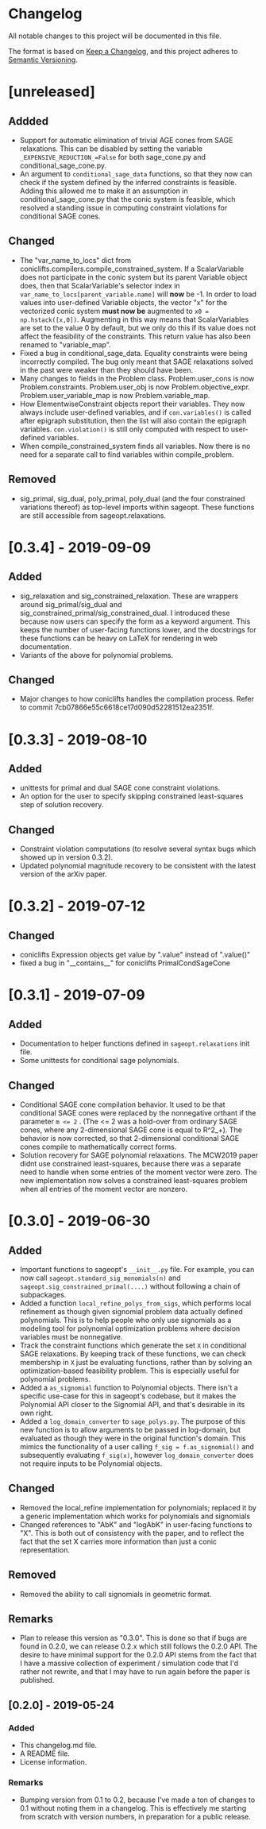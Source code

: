 # Changelog
All notable changes to this project will be documented in this file.

The format is based on [Keep a Changelog](https://keepachangelog.com/en/1.0.0/),
and this project adheres to [Semantic Versioning](https://semver.org/spec/v2.0.0.html).

# [unreleased]
## Addded
 - Support for automatic elimination of trivial AGE cones from SAGE relaxations. This can be disabled
 by setting the variable ``_EXPENSIVE_REDUCTION_=False`` for both sage_cone.py and conditional_sage_cone.py.
 - An argument to ``conditional_sage_data`` functions, so that they now can check if the system
 defined by the inferred constraints is feasible. Adding this allowed me to make it an assumption
 in conditional_sage_cone.py that the conic system is feasible, which resolved a standing issue
 in computing constraint violations for conditional SAGE cones.
## Changed
 - The "var_name_to_locs" dict from coniclifts.compilers.compile_constrained_system. If a ScalarVariable
 does not participate in the conic system but its parent Variable object does, then that ScalarVariable's
 selector index in ``var_name_to_locs[parent_variable.name]`` will **now** be -1. In order to load values
 into user-defined Variable objects, the vector "x" for the vectorized conic system **must now be** augmented
 to ``x0 = np.hstack([x,0])``. Augmenting in this way means that ScalarVariables are set to the value 0
 by default, but we only do this if its value does not affect the feasibility of the constraints.
 This return value has also been renamed to "variable_map".
 - Fixed a bug in conditional_sage_data. Equality constraints were being incorrectly compiled.
 The bug only meant that SAGE relaxations solved in the past were weaker than they should have been.
 - Many changes to fields in the Problem class. Problem.user_cons is now Problem.constraints.
 Problem.user_obj is now Problem.objective_expr. Problem.user_variable_map is now Problem.variable_map.
 - How ElementwiseConstraint objects report their variables. They now always include user-defined variables,
 and if ``con.variables()`` is called after epigraph substitution, then the list will also contain the epigraph
 variables. ``con.violation()`` is still only computed with respect to user-defined variables.
 - When compile_constrained_system finds all variables. Now there is no need for a separate call to find variables
 within compile_problem.
## Removed
 - sig_primal, sig_dual, poly_primal, poly_dual (and the four constrained variations thereof)
 as top-level imports within sageopt. These functions are still accessible from sageopt.relaxations.

# [0.3.4] - 2019-09-09
## Added
 - sig_relaxation and sig_constrained_relaxation. These are wrappers around sig_primal/sig_dual
 and sig_constrained_primal/sig_constrained_dual. I introduced these because now users can specify the
 form as a keyword argument. This keeps the number of user-facing functions lower, and
 the docstrings for these functions can be heavy on LaTeX for rendering in web documentation.
 - Variants of the above for polynomial problems.
## Changed
 - Major changes to how coniclifts handles the compilation process. Refer to commit 7cb07866e55c6618ce17d090d52281512ea2351f.


# [0.3.3] - 2019-08-10
## Added
 - unittests for primal and dual SAGE cone constraint violations.
 - An option for the user to specify skipping constrained least-squares step of solution recovery.
## Changed
 - Constraint violation computations (to resolve several syntax bugs which showed up in version 0.3.2).
 - Updated polynomial magnitude recovery to be consistent with the latest version of the arXiv paper.


# [0.3.2] - 2019-07-12
## Changed
 - coniclifts Expression objects get value by ".value" instead of ".value()"
 - fixed a bug in "\_\_contains\_\_" for coniclifts PrimalCondSageCone


# [0.3.1] - 2019-07-09
## Added
 - Documentation to helper functions defined in ``sageopt.relaxations`` init file.
 - Some unittests for conditional sage polynomials.
## Changed
 - Conditional SAGE cone compilation behavior. It used to be that conditional
 SAGE cones were replaced by the nonnegative orthant if the parameter ``m <= 2`` .
 (The <= 2 was a hold-over from ordinary SAGE cones, where any 2-dimensional SAGE cone
 is equal to R^2_+). The behavior is now corrected, so that 2-dimensional conditional
 SAGE cones compile to mathematically correct forms.
 - Solution recovery for SAGE polynomial relaxations. The MCW2019 paper didnt use
 constrained least-squares, because there was a separate need to handle when some
 entries of the moment vector were zero. The new implementation now solves a
 constrained least-squares problem when all entries of the moment vector are nonzero.


# [0.3.0] - 2019-06-30
## Added
 - Important functions to sageopt's ``__init__.py`` file.
 For example, you can now call ``sageopt.standard_sig_monomials(n)`` and
 ``sageopt.sig_constrained_primal(....)`` without following a chain of
 subpackages.
 - Added a function ``local_refine_polys_from_sigs``, which performs local refinement
   as though given signomial problem data actually defined polynomials. This
   is to help people who only use signomials as a modeling tool for polynomial
   optimization problems where decision variables must be nonnegative.
 - Track the constraint functions which generate the set ``X`` in conditional SAGE
  relaxations. By keeping track of these functions, we can check membership in ``X``
  just be evaluating functions, rather than by solving an optimization-based
  feasibility problem. This is especially useful for polynomial problems.
 - Added a ``as_signomial`` function to Polynomial objects. There isn't a specific
    use-case for this in sageopt's codebase, but it makes the Polynomial API closer
    to the Signomial API, and that's desirable in its own right.
 - Added a ``log_domain_converter`` to ``sage_polys.py``. The purpose of this new function
    is to allow arguments to be passed in log-domain, but evaluated as though they
    were in the original function's domain. This mimics the functionality of a user
    calling ``f_sig = f.as_signomial()`` and subsequently evaluating ``f_sig(x)``,
    however ``log_domain_converter`` does not require inputs to be Polynomial objects.
## Changed
 - Removed the local_refine implementation for polynomials; replaced
   it by a generic implementation which works for polynomials and signomials
 - Changed references to "AbK" and "logAbK" in user-facing functions to "X".
  This is both out of consistency with the paper, and to reflect the fact that
  the set X carries more information than just a conic representation.
## Removed
 - Removed the ability to call signomials in geometric format.
## Remarks
  - Plan to release this version as "0.3.0". This is done so that if bugs
  are found in 0.2.0, we can release 0.2.x which still follows the 0.2.0 API.
  The desire to have minimal support for the 0.2.0 API stems from the fact that
  I have a massive collection of experiment / simulation code that I'd rather
  not rewrite, and that I may have to run again before the paper is published.


## [0.2.0] - 2019-05-24
### Added
 - This changelog.md file.
 - A README file.
 - License information.
### Remarks
 - Bumping version from 0.1 to 0.2, because I've made a ton of changes to 0.1 without noting them in a changelog.
   This is effectively me starting from scratch with version numbers, in preparation for a public release.
